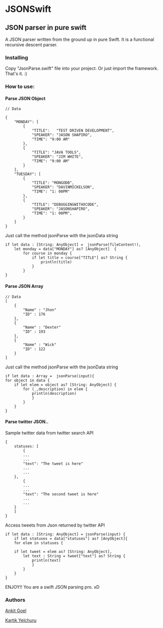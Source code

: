 # JSONSwift
## JSON parser in pure swift

A JSON parser written from the ground up in pure Swift. It is a functional recursive descent parser.

### Installing
Copy "JsonParse.swift" file into your project. Or just import the framework. That's it. :)

### How to use:

####  Parse JSON Object

    // Data
    
    {
        "MONDAY": [
            {
                "TITLE":   "TEST DRIVEN DEVELOPMENT",
                "SPEAKER": "JASON SHAPIRO",
                "TIME": "9:00 AM"
            },
            {
                "TITLE": "JAVA TOOLS",
                "SPEAKER": "JIM WHITE",
                "TIME": "9:00 AM"
            }
        ],
        "TUESDAY": [
            {
                "TITLE": "MONGODB",
                "SPEAKER": "DAVINMICKELSON",
                "TIME": "1: 00PM"
            },
            {
                "TITLE": "DEBUGGINGWITHXCODE",
                "SPEAKER": "JASONSHAPIRO",
                "TIME": "1: 00PM",
            }
        ]
    }


Just call the method jsonParse with the jsonData string


    if let data : [String: AnyObject] =  jsonParse(fileContent!),
        let monday = data["MONDAY"] as? [AnyObject]  {
            for course in monday {
                if let title = course["TITLE"] as? String {
                    println(title)
                }
            }
    }

    


#### Parse JSON Array


    // Data
    [
        {
            "Name" : "Jhon"
            "ID" : 176
        },		
        {
            "Name" : "Dexter"
            "ID" : 193
        },
        {
            "Name" : "Wick"
            "ID" : 122
        }
    ]

Just call the method jsonParse with the jsonData string
    
    if let data : Array =  jsonParse(input){
    for object in data {
        if let elem = object as? [String: AnyObject] {
            for (_,description) in elem {
                println(description)
                }
            }
        }
    }


#### Parse twitter JSON..


Sample twitter data from twitter search API


    {
        statuses: [
            {
            ...
            ...
            "text": "The tweet is here"
            ...
            ...
        },
            {
            ...
            ...
            "text": "The second tweet is here"
            ...
            ...
        }	
        ]
    }

Access tweets from Json returned by twitter API


    if let data : [String: AnyObject] = jsonParse(input) {
        if let statuses = data["statuses"] as? [AnyObject]{
        for elem in statuses {

        if let tweet = elem as? [String: AnyObject],
            let text : String = tweet["text"] as? String {
                println(text)
                }
            }
        }
    }

ENJOY!! You are a swift JSON parsing pro. xD

### Authors
[Ankit Goel](https://github.com/ankit1ank)

[Kartik Yelchuru](https://github.com/buildAI)

